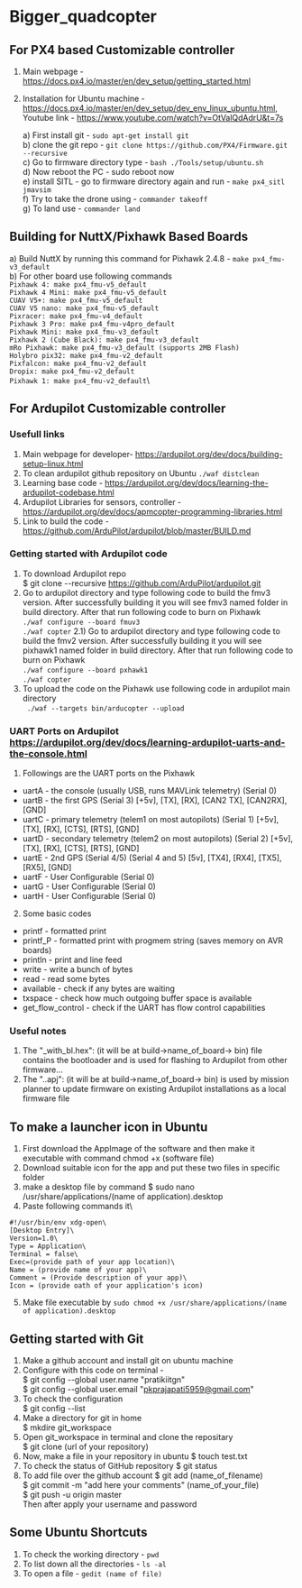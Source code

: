 # Bigger_quadcopter

## For PX4 based Customizable controller

1) Main webpage - https://docs.px4.io/master/en/dev_setup/getting_started.html
2) Installation for Ubuntu machine - https://docs.px4.io/master/en/dev_setup/dev_env_linux_ubuntu.html, Youtube link - https://www.youtube.com/watch?v=OtValQdAdrU&t=7s

    a) First install git - ```sudo apt-get install git```\
    b) clone the git repo - ```git clone https://github.com/PX4/Firmware.git --recursive```\
    c) Go to firmware directory type - ```bash ./Tools/setup/ubuntu.sh```\
    d) Now reboot the PC - sudo reboot now\
    e) install SITL - go to firmware directory again and run - ```make px4_sitl jmavsim```\
    f) Try to take the drone using - ```commander takeoff```\
    g) To land use - ```commander land```

## Building for NuttX/Pixhawk Based Boards

a) Build NuttX by running this command for Pixhawk 2.4.8 - ```make px4_fmu-v3_default```\
b) For other board use following commands\
     ```Pixhawk 4: make px4_fmu-v5_default```\
     ```Pixhawk 4 Mini: make px4_fmu-v5_default```\
     ```CUAV V5+: make px4_fmu-v5_default```\
     ```CUAV V5 nano: make px4_fmu-v5_default```\
     ```Pixracer: make px4_fmu-v4_default```\
     ```Pixhawk 3 Pro: make px4_fmu-v4pro_default```\
     ```Pixhawk Mini: make px4_fmu-v3_default```\
     ```Pixhawk 2 (Cube Black): make px4_fmu-v3_default```\
     ```mRo Pixhawk: make px4_fmu-v3_default (supports 2MB Flash)```\
     ```Holybro pix32: make px4_fmu-v2_default```\
     ```Pixfalcon: make px4_fmu-v2_default```\
     ```Dropix: make px4_fmu-v2_default```\
     ```Pixhawk 1: make px4_fmu-v2_default```\

## For Ardupilot Customizable controller

### Usefull links

1) Main webpage for developer- https://ardupilot.org/dev/docs/building-setup-linux.html
2) To clean ardupilot github repository on Ubuntu ```./waf distclean```
3) Learning base code - https://ardupilot.org/dev/docs/learning-the-ardupilot-codebase.html
4) Ardupilot Libraries for sensors, controller - https://ardupilot.org/dev/docs/apmcopter-programming-libraries.html
5) Link to build the code - https://github.com/ArduPilot/ardupilot/blob/master/BUILD.md

### Getting started with Ardupilot code

1) To download Ardupilot repo\
    $ git clone --recursive https://github.com/ArduPilot/ardupilot.git
2) Go to ardupilot directory and type following code to build the fmv3 version. After successfully building it you will see fmv3 named folder in build directory. After that run following code to burn on Pixhawk\
    ```./waf configure --board fmuv3```\
    ```./waf copter```
2.1) Go to ardupilot directory and type following code to build the fmv2 version. After successfully building it you will see pixhawk1 named folder in build directory. After that run following code to burn on Pixhawk\
    ```./waf configure --board pxhawk1```\
    ```./waf copter```
3) To upload the code on the Pixhawk use following code in ardupilot main directory\
    ``` ./waf --targets bin/arducopter --upload```

### UART Ports on Ardupilot https://ardupilot.org/dev/docs/learning-ardupilot-uarts-and-the-console.html

1) Followings are the UART ports on the Pixhawk
* uartA - the console (usually USB, runs MAVLink telemetry) (Serial 0)
* uartB - the first GPS  (Serial 3) [+5v], [TX], [RX], [CAN2 TX], [CAN2RX], [GND]
* uartC - primary telemetry (telem1 on most autopilots)  (Serial 1) [+5v], [TX], [RX], [CTS], [RTS], [GND]
* uartD - secondary telemetry (telem2 on most autopilots)  (Serial 2) [+5v], [TX], [RX], [CTS], [RTS], [GND]
* uartE - 2nd GPS (Serial 4/5)  (Serial 4 and 5) [5v], [TX4], [RX4], [TX5], [RX5], [GND]
* uartF - User Configurable  (Serial 0)
* uartG - User Configurable  (Serial 0)
* uartH - User Configurable  (Serial 0)

2) Some basic codes
* printf - formatted print
* printf_P - formatted print with progmem string (saves memory on AVR boards)
* println - print and line feed
* write - write a bunch of bytes
* read - read some bytes
* available - check if any bytes are waiting
* txspace - check how much outgoing buffer space is available
* get_flow_control - check if the UART has flow control capabilities

### Useful notes


1) The "_with_bl.hex": (it will be at build->name_of_board-> bin) file contains the bootloader and is used for flashing to Ardupilot from other firmware... 
2) The "..apj": (it will be at build->name_of_board-> bin) is used by mission planner to update firmware on existing Ardupilot installations as a local firmware file


## To make a launcher icon in Ubuntu

1) First download the AppImage of the software and then make it executable with command chmod +x (software file)
2) Download suitable icon for the app and put these two files in specific folder
3) make a desktop file by command $ sudo nano /usr/share/applications/(name of application).desktop
4) Paste following commands it\
```
#!/usr/bin/env xdg-open\
[Desktop Entry]\
Version=1.0\
Type = Application\
Terminal = false\
Exec=(provide path of your app location)\
Name = (provide name of your app)\
Comment = (Provide description of your app)\
Icon = (provide oath of your application's icon)
```
5) Make file executable by ```sudo chmod +x /usr/share/applications/(name of application).desktop```


## Getting started with Git

1) Make a github account and install git on ubuntu machine
2) Configure with this code on terminal - \
    $ git config --global user.name "pratikiitgn"\
    $ git config --global user.email "pkprajapati5959@gmail.com"
3) To check the configuration \
    $ git config --list
4) Make a directory for git in home \
    $ mkdire git_workspace
5) Open git_workspace in terminal and clone the repositary\
    $ git clone (url of your repository)
6) Now, make a file in your repository in ubuntu
    $ touch test.txt
7) To check the status of GitHub repository
    $ git status
8) To add file over the github account
    $ git add (name_of_filename)\
    $ git commit -m "add here your comments" (name_of_your_file)\
    $ git push -u origin master\
    Then after apply your username and password
    
    
## Some Ubuntu Shortcuts

1) To check the working directory -  ```pwd```
2) To list down all the directories - ```ls -al```
3) To open a file - ```gedit (name of file)```
